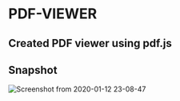 # PDF-VIEWER
## Created PDF viewer using pdf.js
## Snapshot
![Screenshot from 2020-01-12 23-08-47](https://user-images.githubusercontent.com/34600724/72222990-920b5380-3590-11ea-901c-55bf96c4db48.png)

